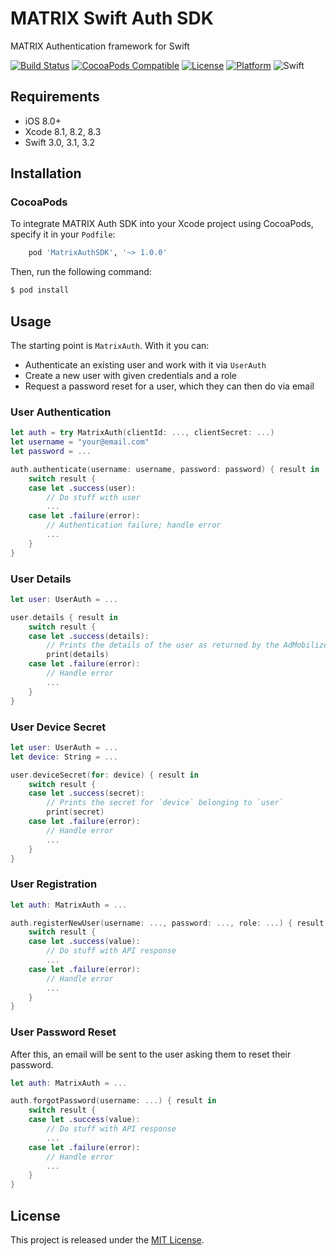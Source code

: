 # MATRIX Swift Auth SDK

MATRIX Authentication framework for Swift

[![Build Status](https://travis-ci.org/matrix-io/matrix-auth-swift-sdk.svg?branch=master)](https://travis-ci.org/matrix-io/matrix-auth-swift-sdk)
[![CocoaPods Compatible](https://img.shields.io/cocoapods/v/MatrixAuthSDK.svg)](https://img.shields.io/cocoapods/v/MatrixAuthSDK.svg)
[![License](https://img.shields.io/cocoapods/l/ImagePicker.svg?style=flat)](http://cocoadocs.org/docsets/ImagePicker)
[![Platform](https://img.shields.io/cocoapods/p/ImagePicker.svg?style=flat)](http://cocoadocs.org/docsets/ImagePicker)
![Swift](https://img.shields.io/badge/%20in-swift%203.0-orange.svg)
## Requirements

- iOS 8.0+
- Xcode 8.1, 8.2, 8.3
- Swift 3.0, 3.1, 3.2

## Installation

### CocoaPods

To integrate MATRIX Auth SDK into your Xcode project using CocoaPods, specify it in your `Podfile`:

```ruby
    pod 'MatrixAuthSDK', '~> 1.0.0'
```

Then, run the following command:

```bash
$ pod install
```

## Usage

The starting point is `MatrixAuth`. With it you can:
- Authenticate an existing user and work with it via `UserAuth`
- Create a new user with given credentials and a role
- Request a password reset for a user, which they can then do via email

### User Authentication

```swift
let auth = try MatrixAuth(clientId: ..., clientSecret: ...)
let username = "your@email.com"
let password = ...

auth.authenticate(username: username, password: password) { result in
    switch result {
    case let .success(user):
        // Do stuff with user
        ...
    case let .failure(error):
        // Authentication failure; handle error
        ...
    }
}
```

### User Details

```swift
let user: UserAuth = ...

user.details { result in
    switch result {
    case let .success(details):
        // Prints the details of the user as returned by the AdMobilize API
        print(details)
    case let .failure(error):
        // Handle error
        ...
    }
}
```

### User Device Secret

```swift
let user: UserAuth = ...
let device: String = ...

user.deviceSecret(for: device) { result in
    switch result {
    case let .success(secret):
        // Prints the secret for `device` belonging to `user`
        print(secret)
    case let .failure(error):
        // Handle error
        ...
    }
}
```

### User Registration

```swift
let auth: MatrixAuth = ...

auth.registerNewUser(username: ..., password: ..., role: ...) { result in
    switch result {
    case let .success(value):
        // Do stuff with API response
        ...
    case let .failure(error):
        // Handle error
        ...
    }
}
```

### User Password Reset

After this, an email will be sent to the user asking them to reset their
password.

```swift
let auth: MatrixAuth = ...

auth.forgotPassword(username: ...) { result in
    switch result {
    case let .success(value):
        // Do stuff with API response
        ...
    case let .failure(error):
        // Handle error
        ...
    }
}
```

## License

This project is released under the [MIT License](LICENSE.md).
